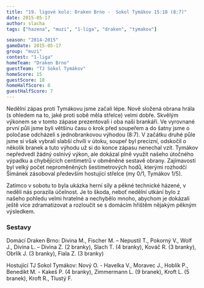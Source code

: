 ```yaml
---
title: "19. ligové kolo: Draken Brno -  Sokol Tymákov 15:18 (8:7)"
date: 2015-05-17
author: slacha
tags: ["hazena", "muzi", "1-liga", "draken", "tymakov"]

season: "2014-2015"
gameDate: 2015-05-17
group: "muzi"
contest: "1-liga"
homeTeam: "Draken Brno"
guestTeam: "TJ Sokol Tymákov"
homeScore: 15
guestScore: 18
homeHalfScore: 8
guestHalfScore: 7
---
```


Nedělní zápas proti Tymákovu jsme začali lépe. Nově složená obrana hrála (s ohledem na to, jaké proti sobě měla střelce) velmi dobře. Skvělým výkonem se v tomto zápase prezentovali i oba naši brankáři. Ve vyrovnané první půli jsme byli většinu času o krok před soupeřem a do šatny jsme o poločase odcházeli s jednobrankovou výhodou (8:7). V začátku druhé půle jsme si však vybrali slabší chvíli v útoku, soupeř byl precizní, odskočil o několik branek a tuto výhodu už si do konce zápasu nenechal vzít. Tymákov nepředvedl žádný oslnivý výkon, ale dokázal plně využít našeho útočného výpadku a chybějících centimetrů v obměněné sestavě obrany. Zajímavostí byl velký počet neproměněných šestimetrových hodů, kterými rozhodčí Šimánek zásoboval především hostující střelce (my 0/1, Tymákov 1/5). 

Zatímco v sobotu to byla ukázka herní síly a pěkné technické házené, v neděli nás porazila účelnost. Je to škoda, neboť nedělní utkání bylo z našeho pohledu velmi hratelné a nechybělo mnoho, abychom je dokázali ještě více zdramatizovat a rozloučit se s domácím hřištěm nějakým pěkným výsledkem.

### Sestavy

Domácí Draken Brno: Divina M., Fischer M. – Nepustil T., Pokorný V., Wolf J., Divina L. – Divina Z. (2 branky), Slach T. (4 branky), Kováč R. (3 branky), Obrlík J. (3 branky), Fiala Z. (3 branky)

Hostující TJ Sokol Tymákov: Nový O. - Havelka V., Moravec J., Hoblík P., Benedikt M. - Kakeš P. (4 branky), Zimmermann L. (9 branek), Kroft L. (5 branek), Kroft R., Tlustý F.
